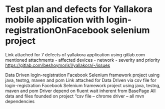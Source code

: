 # Test plan and defects for Yallakora mobile application with login-registrationOnFacebook selenium project
Link attached for 7 defects of yallakora application using gitlab.com  mentioned attachments - affected devices - network - severity and priority
https://gitlab.com/beshoymoris1/yallakora/-/issues

Data Driven login-registration Facebook Selenium framework project using java, testng, maven and pom 
Link attached for Data Driven via csv file for login-registration Facebook Selenium framework project using java, testng, maven and pom
Driver depend on fluent wait inherent from BasePage
All data and files founded on project “csv file – chrome driver – all mvn dependencies
